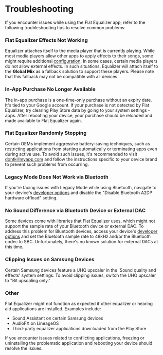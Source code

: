# Troubleshooting

If you encounter issues while using the Flat Equalizer app, refer to the following troubleshooting tips to resolve common problems:

### Flat Equalizer Effects Not Working

Equalizer attaches itself to the media player that is currently playing. While most media players allow other apps to apply effects to their songs, some might require additional [configuration]. In some cases, certain media players do not allow external effects. In such situations, Equalizer will attach itself to the **Global Mix** as a fallback solution to support these players. Please note that this fallback may not be compatible with all devices.

### In-App Purchase No Longer Available

The in-app purchase is a one-time-only purchase without an expiry date. It's tied to your Google account. If your purchase is not detected by Flat Equalizer, try clearing Play Store data by going to your system settings - apps. After rebooting your device, your purchase should be reloaded and made available to Flat Equalizer again.

### Flat Equalizer Randomly Stopping

Certain OEMs implement aggressive battery-saving techniques, such as restricting applications from starting automatically or terminating apps even during active use. To avoid such issues, it's recommended to visit [dontkillmyapp.com] and follow the instructions specific to your device brand to prevent such problems from occurring.

### Legacy Mode Does Not Work via Bluetooth

If you're facing issues with Legacy Mode while using Bluetooth, navigate to your device's [developer options] and disable the "Disable Bluetooth A2DP hardware offload" setting.

### No Sound Difference via Bluetooth Device or External DAC

Some devices come with libraries that Flat Equalizer uses, which might not support the sample rate of your Bluetooth device or external DAC. To address this problem for Bluetooth devices, access your device's [developer options] and set the Bluetooth sample rate to 48kHz and/or the Bluetooth codec to SBC. Unfortunately, there's no known solution for external DACs at this time.

### Clipping Issues on Samsung Devices

Certain Samsung devices feature a UHQ upscaler in the 'Sound quality and effects' system settings. To avoid clipping issues, switch the UHQ upscaler to "Bit upscaling only."

### Other

Flat Equalizer might not function as expected if other equalizer or hearing aid applications are installed. Examples include:
- Sound Assistant on certain Samsung devices
- AudioFX on LineageOS
- Third-party equalizer applications downloaded from the Play Store

If you encounter issues related to conflicting applications, freezing or uninstalling the problematic application and rebooting your device should resolve the issues.

[developer options]: https://developer.android.com/studio/debug/dev-options.html#enable
[dontkillmyapp.com]: https://dontkillmyapp.com/
[configuration]: ../supported-and-unsupported-music-players/#requires-additional-configuration
